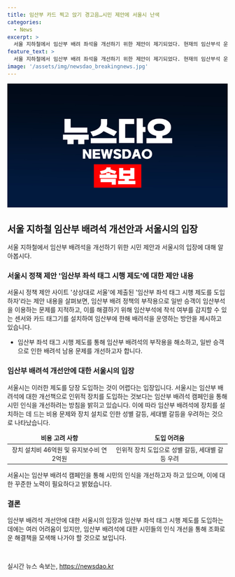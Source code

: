 ```yaml
---
title: 임산부 카드 찍고 앉기 경고음…시민 제안에 서울시 난색
categories:
  - News
excerpt: >
  서울 지하철에서 임산부 배려 좌석을 개선하기 위한 제안이 제기되었다. 현재의 임산부석 운영이 불만족스럽다는 시민의 목소리가 높아져, 카드 기반의 센서 시스템을 통해 임산부 여부를 감지하고, 해당 좌석에만 앉을 수 있도록 하는 방안이 제시되었다. 하지만 서울시는 법적 문제와 비용 문제로 즉각적인 도입이 어렵다는 입장이다. 또한, 성별이나 세대별 갈등을 유발할 우려도 있다고 밝혀졌다. 현재 서울교통공사는 임산부 배려석 캠페인을 통해 시민 인식을 개선하기 위해 노력 중이다.
feature_text: >
  서울 지하철에서 임산부 배려 좌석을 개선하기 위한 제안이 제기되었다. 현재의 임산부석 운영이 불만족스럽다는 시민의 목소리가 높아져, 카드 기반의 센서 시스템을 통해 임산부 여부를 감지하고, 해당 좌석에만 앉을 수 있도록 하는 방안이 제시되었다. 하지만 서울시는 법적 문제와 비용 문제로 즉각적인 도입이 어렵다는 입장이다. 또한, 성별이나 세대별 갈등을 유발할 우려도 있다고 밝혀졌다. 현재 서울교통공사는 임산부 배려석 캠페인을 통해 시민 인식을 개선하기 위해 노력 중이다.
image: '/assets/img/newsdao_breakingnews.jpg'
---
```


<p><img src="/assets/img/newsdao_breakingnews.jpg" alt="pcversion 속보" /></p>

<h2 data-ke-size="size26">서울 지하철 임산부 배려석 개선안과 서울시의 입장</h2>

<p data-ke-size="size16">서울 지하철에서 임산부 배려석을 개선하기 위한 시민 제안과 서울시의 입장에 대해 알아봅시다.</p>

<h3 data-ke-size="size24">서울시 정책 제안 '임산부 좌석 태그 시행 제도'에 대한 제안 내용</h3>

<p data-ke-size="size16">서울시 정책 제안 사이트 '상상대로 서울'에 제출된 '임산부 좌석 태그 시행 제도를 도입하자'라는 제안 내용을 살펴보면, 임산부 배려 정책의 부작용으로 일반 승객이 임산부석을 이용하는 문제를 지적하고, 이를 해결하기 위해 임산부석에 착석 여부를 감지할 수 있는 센서와 카드 태그기를 설치하여 임산부에 한해 배려석을 운영하는 방안을 제시하고 있습니다.</p>

<ul>
<li>임산부 좌석 태그 시행 제도를 통해 임산부 배려석의 부작용을 해소하고, 일반 승객으로 인한 배려석 남용 문제를 개선하고자 합니다.</li>
</ul>

<h3 data-ke-size="size24">임산부 배려석 개선안에 대한 서울시의 입장</h3>

<p data-ke-size="size16">서울시는 이러한 제도를 당장 도입하는 것이 어렵다는 입장입니다. 서울시는 임산부 배려석에 대한 개선책으로 인위적 장치를 도입하는 것보다는 임산부 배려석 캠페인을 통해 시민 인식을 개선하려는 방침을 밝히고 있습니다. 이에 따라 임산부 배려석에 장치를 설치하는 데 드는 비용 문제와 장치 설치로 인한 성별 갈등, 세대별 갈등을 우려하는 것으로 나타났습니다.</p>

<table>
<thead>
<tr>
<td style="text-align: center; height: 17px;"><b>비용 고려 사항</b></td>
<td style="text-align: center; height: 17px;"><b>도입 어려움</b></td>
</tr>
</thead>
<tbody>
<tr>
<td style="text-align: center; height: 17px;">장치 설치비 46억원 및 유지보수비 연 2억원</td>
<td style="text-align: center; height: 17px;">인위적 장치 도입으로 성별 갈등, 세대별 갈등 우려</td>
</tr>
</tbody>
</table>

<p data-ke-size="size16">서울시는 임산부 배려석 캠페인을 통해 시민의 인식을 개선하고자 하고 있으며, 이에 대한 꾸준한 노력이 필요하다고 밝혔습니다.</p>

<h3 data-ke-size="size24">결론</h3>

<p data-ke-size="size16">임산부 배려석 개선안에 대한 서울시의 입장과 임산부 좌석 태그 시행 제도를 도입하는 데에는 여러 어려움이 있지만, 임산부 배려석에 대한 시민들의 인식 개선을 통해 조화로운 해결책을 모색해 나가야 할 것으로 보입니다.</p>

<p data-ke-size="size16">&nbsp;</p>
실시간 뉴스 속보는, <a href="https://newsdao.kr" rel="dofollow">https://newsdao.kr</a>


